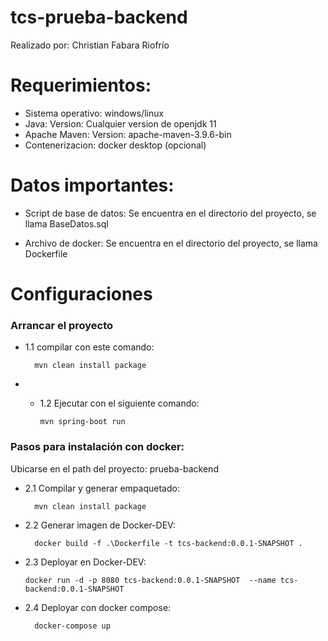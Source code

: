 # tcs-prueba-backend

Realizado por: Christian Fabara Riofrío

# Requerimientos:

- Sistema operativo: windows/linux  
- Java: Version: Cualquier version de openjdk 11
- Apache Maven: Version: apache-maven-3.9.6-bin
- Contenerizacion: docker desktop (opcional)

# Datos importantes:

- Script de base de datos: Se encuentra en el directorio del proyecto, se llama BaseDatos.sql

- Archivo de docker: Se encuentra en el directorio del proyecto, se llama Dockerfile

# Configuraciones

### Arrancar el proyecto

- 1.1 compilar con este comando:

        mvn clean install package

- - 1.2 Ejecutar con el siguiente comando:

        mvn spring-boot run

### Pasos para instalación con docker:

Ubicarse en el path del proyecto: prueba-backend

- 2.1 Compilar y generar empaquetado:

        mvn clean install package

- 2.2 Generar imagen de Docker-DEV:

        docker build -f .\Dockerfile -t tcs-backend:0.0.1-SNAPSHOT .

- 2.3 Deployar en Docker-DEV:

      docker run -d -p 8080 tcs-backend:0.0.1-SNAPSHOT  --name tcs-backend:0.0.1-SNAPSHOT

- 2.4 Deployar con docker compose:

        docker-compose up 
